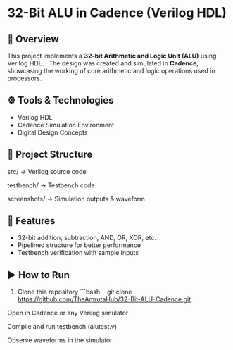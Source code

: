# 32-Bit ALU in Cadence (Verilog HDL)

## 📖 Overview
This project implements a **32-bit Arithmetic and Logic Unit (ALU)** using Verilog HDL.  
The design was created and simulated in **Cadence**, showcasing the working of core arithmetic and logic operations used in processors.

## ⚙️ Tools & Technologies
- Verilog HDL  
- Cadence Simulation Environment  
- Digital Design Concepts  

## 📂 Project Structure
src/ → Verilog source code

testbench/ → Testbench code

screenshots/ → Simulation outputs & waveform

## 🔑 Features
- 32-bit addition, subtraction, AND, OR, XOR, etc.  
- Pipelined structure for better performance  
- Testbench verification with sample inputs  

## ▶️ How to Run
1. Clone this repository ```bash
   git clone https://github.com/TheAmrutaHub/32-Bit-ALU-Cadence.git

Open in Cadence or any Verilog simulator

Compile and run testbench (alutest.v)

Observe waveforms in the simulator

